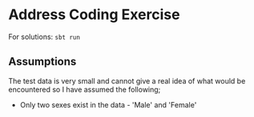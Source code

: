 # Address Coding Exercise

For solutions: `sbt run`

## Assumptions

The test data is very small and cannot give a real idea of what would be encountered so I have assumed the following;

* Only two sexes exist in the data - 'Male' and 'Female'
